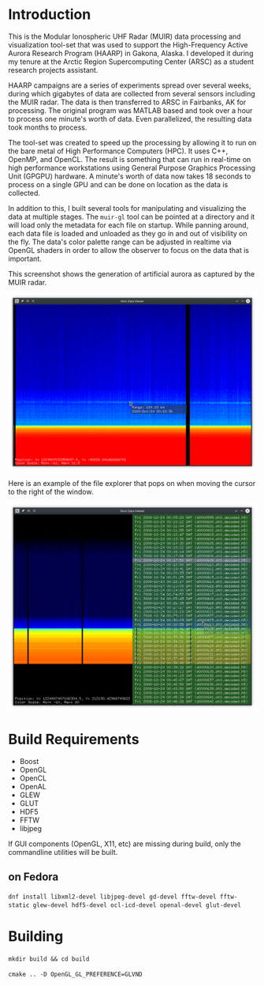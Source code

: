 # Introduction

This is the Modular Ionospheric UHF Radar (MUIR) data processing and visualization tool-set that was used to support the High-Frequency Active Aurora Research Program (HAARP) in Gakona, Alaska.  I developed it during my tenure at the Arctic Region Supercomputing Center (ARSC) as a student research projects assistant.

HAARP campaigns are a series of experiments spread over several weeks, during which gigabytes of data are collected from several sensors including the MUIR radar.  The data is then transferred to ARSC in Fairbanks, AK for processing.  The original program was MATLAB based and took over a hour to process one minute's worth of data.  Even parallelized, the resulting data took months to process.

The tool-set was created to speed up the processing by allowing it to run on the bare metal of High Performance Computers (HPC).  It uses C++, OpenMP, and OpenCL.  The result is something that can run in real-time on high performance workstations using General Purpose Graphics Processing Unit (GPGPU) hardware.  A minute's worth of data now takes 18 seconds to process on a single GPU and can be done on location as the data is collected.

In addition to this, I built several tools for manipulating and visualizing the data at multiple stages.  The `muir-gl` tool can be pointed at a directory and it will load only the metadata for each file on startup. While panning around, each data file is loaded and unloaded as they go in and out of visibility on the fly.  The data's color palette range can be adjusted in realtime via OpenGL shaders in order to allow the observer to focus on the data that is important.

This screenshot shows the generation of artificial aurora as captured by the MUIR radar.

![Screenshot with overlay modules installed](/docs/screenshot_artificial_aurora.png?raw=true "Artificial Aurora")

Here is an example of the file explorer that pops on when moving the cursor to the right of the window.

![Screenshot showing 3D Stereo](/docs/screenshot_file_explorer.png?raw=true "File Explorer")

# Build Requirements

- Boost
- OpenGL
- OpenCL
- OpenAL
- GLEW
- GLUT
- HDF5
- FFTW
- libjpeg

If GUI components (OpenGL, X11, etc) are missing during build, only the commandline utilities will be built.

## on Fedora
`dnf install libxml2-devel libjpeg-devel gd-devel fftw-devel fftw-static glew-devel hdf5-devel ocl-icd-devel openal-devel glut-devel`

# Building
`mkdir build && cd build`

`cmake .. -D OpenGL_GL_PREFERENCE=GLVND`

